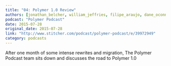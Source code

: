 ```yaml
---
title: "04: Polymer 1.0 Review"
authors: [jonathan_belcher, william_jeffries, filipe_araujo, dane_oconner]
podcast: "Polymer Podcast"
date: 2015-07-28
original_date: 2015-07-28
link: "http://www.stitcher.com/podcast/polymer-podcast/e/39972949"
category: podcasts
---
```


After one month of some intense rewrites and migration, The Polymer Podcast team sits down and discusses the road to Polymer 1.0
